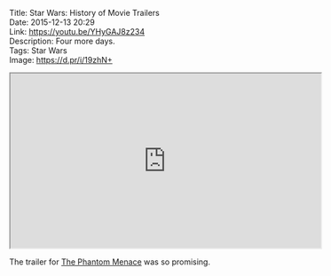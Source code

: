 Title: Star Wars: History of Movie Trailers  
Date: 2015-12-13 20:29  
Link: https://youtu.be/YHyGAJ8z234  
Description: Four more days.  
Tags: Star Wars  
Image: https://d.pr/i/19zhN+  

<iframe width="560" height="315" src="https://www.youtube.com/embed/YHyGAJ8z234" allowfullscreen></iframe>

The trailer for [The Phantom Menace][1] was so promising.

[1]: https://en.wikipedia.org/wiki/Star_Wars_Episode_I:_The_Phantom_Menace "Wikipedia: Star Wars Episode I: The Phantom Menace"